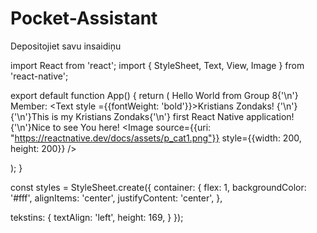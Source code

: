 # Pocket-Assistant
Depositojiet savu insaidiņu


import React from 'react';
import { StyleSheet, Text, View, Image } from 'react-native';

export default function App() {
  return (
    <View style={styles.container}>
      <Text style={styles.tekstins}>
        Hello World from Group 8{'\n'} Member: 
        <Text style ={{fontWeight: 'bold'}}>Kristians Zondaks!</Text>
        {'\n'}{'\n'}This is my Kristians Zondaks{'\n'} first React Native application!{'\n'}Nice to see You here!
      </Text>
      <Image
        source={{uri: "https://reactnative.dev/docs/assets/p_cat1.png"}}
        style={{width: 200, height: 200}}
            />
      </View>

  );
}

const styles = StyleSheet.create({
  container: {
    flex: 1,
    backgroundColor: '#fff',
    alignItems: 'center',
    justifyContent: 'center',
  },

  tekstins: {
    textAlign: 'left',
    height: 169,
  }
});
